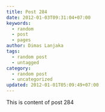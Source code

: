 ```yaml
---
title: Post 284
date: 2012-01-03T09:31:04+07:00
keywords:
  - random
  - post
  - pages
author: Dimas Lanjaka
tags:
  - random post
  - untagged
category:
  - random post
  - uncategorized
updated: 2012-01-01T05:09:49+07:00
---
```

This is content of post 284